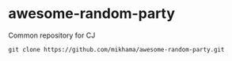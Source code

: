 # awesome-random-party
Common repository for CJ

```
git clone https://github.com/mikhama/awesome-random-party.git
```
